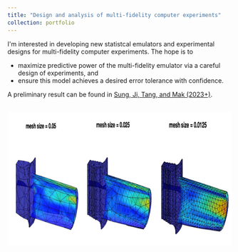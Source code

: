 ```yaml
---
title: "Design and analysis of multi-fidelity computer experiments"
collection: portfolio
---
```


I'm interested in developing new statistcal emulators and experimental designs for multi-fidelity computer experiments. The hope is to 

* maximize predictive power of the multi-fidelity emulator via a careful design of experiments, and 
* ensure this model achieves a desired error tolerance with confidence. 

A preliminary result can be found in [Sung, Ji, Tang, and Mak (2023+)](https://arxiv.org/abs/2211.00268).

<br/><img src='/images/multifidelity.png' width='700' height='300'>